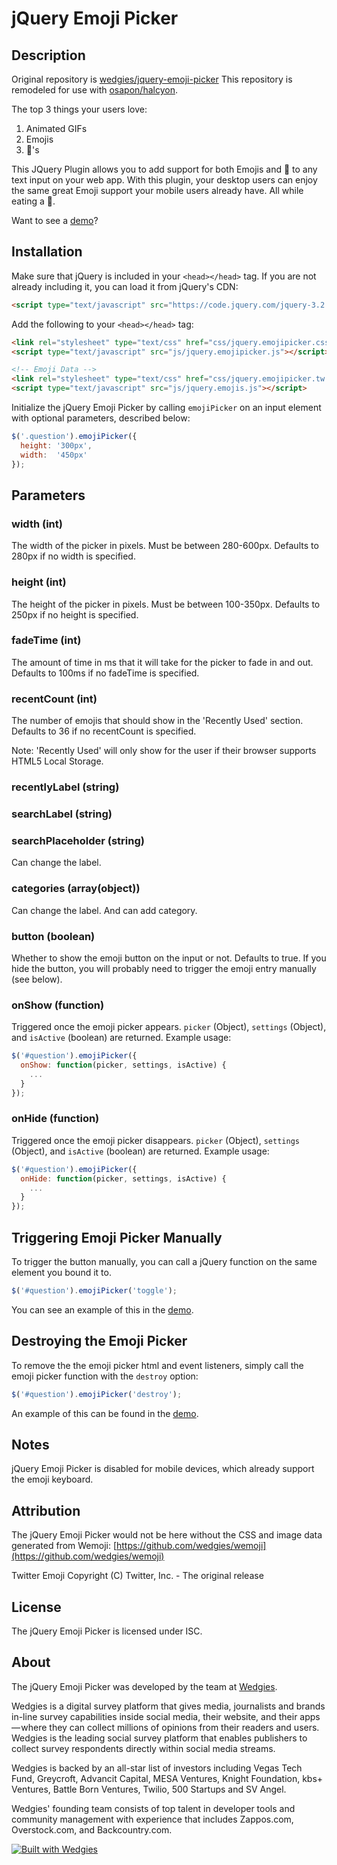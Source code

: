 # jQuery Emoji Picker #

## Description ##

Original repository is [wedgies/jquery-emoji-picker](https://github.com/wedgies/jquery-emoji-picker)
This repository is remodeled for use with [osapon/halcyon](https://github.com/osapon/halcyon).

The top 3 things your users love:

1. Animated GIFs
2. Emojis
3. 🍩's

This JQuery Plugin allows you to add support for both Emojis and 🍩 to any text input on your web app.  With this plugin, your desktop users can enjoy the same great Emoji support your mobile users already have. All while eating a 🍩.

Want to see a [demo](http://wedgies.github.io/jquery-emoji-picker/demo.html)?

## Installation ##

Make sure that jQuery is included in your `<head></head>` tag.  If you are not already including it, you can load it from jQuery's CDN:

```html
<script type="text/javascript" src="https://code.jquery.com/jquery-3.2.1.min.js"></script>
```

Add the following to your `<head></head>` tag:

```html
<link rel="stylesheet" type="text/css" href="css/jquery.emojipicker.css">
<script type="text/javascript" src="js/jquery.emojipicker.js"></script>

<!-- Emoji Data -->
<link rel="stylesheet" type="text/css" href="css/jquery.emojipicker.tw.css">
<script type="text/javascript" src="js/jquery.emojis.js"></script>
```

Initialize the jQuery Emoji Picker by calling `emojiPicker` on an input element with optional parameters, described below:

```javascript
$('.question').emojiPicker({
  height: '300px',
  width:  '450px'
});
```

## Parameters ##

### width (int) ###
The width of the picker in pixels. Must be between 280-600px. Defaults to 280px if no width is specified.

### height (int) ###
The height of the picker in pixels. Must be between 100-350px. Defaults to 250px if no height is specified.

### fadeTime (int) ###
The amount of time in ms that it will take for the picker to fade in and out. Defaults to 100ms if no fadeTime is specified.

### recentCount (int) ###
The number of emojis that should show in the 'Recently Used' section. Defaults to 36 if no recentCount is specified.

Note: 'Recently Used' will only show for the user if their browser supports HTML5 Local Storage.

### recentlyLabel (string) ###
### searchLabel (string) ###
### searchPlaceholder (string) ###
Can change the label.

### categories (array(object)) ###
Can change the label. And can add category.

### button (boolean) ###
Whether to show the emoji button on the input or not. Defaults to true. If you hide the button, you will probably need to trigger the emoji entry manually (see below).

### onShow (function) ###
Triggered once the emoji picker appears. `picker` (Object), `settings` (Object), and `isActive` (boolean) are returned. Example usage:

```javascript
$('#question').emojiPicker({
  onShow: function(picker, settings, isActive) {
  	...
  }
});
```

### onHide (function) ###
Triggered once the emoji picker disappears. `picker` (Object), `settings` (Object), and `isActive` (boolean) are returned. Example usage:

```javascript
$('#question').emojiPicker({
  onHide: function(picker, settings, isActive) {
  	...
  }
});
```

## Triggering Emoji Picker Manually ##

To trigger the button manually, you can call a jQuery function on the same element you bound it to.

```javascript
$('#question').emojiPicker('toggle');
```

You can see an example of this in the [demo](http://wedgies.github.io/jquery-emoji-picker/demo.html).

## Destroying the Emoji Picker ##

To remove the the emoji picker html and event listeners, simply call the emoji picker function with the `destroy` option:

```javascript
$('#question').emojiPicker('destroy');
```

An example of this can be found in the [demo](http://wedgies.github.io/jquery-emoji-picker/demo.html).



## Notes ##

jQuery Emoji Picker is disabled for mobile devices, which already support the emoji keyboard.

## Attribution ##

The jQuery Emoji Picker would not be here without the CSS and image data generated from Wemoji:
[https://github.com/wedgies/wemoji](https://github.com/wedgies/wemoji)

Twitter Emoji Copyright (C) Twitter, Inc. - The original release

## License ##

The jQuery Emoji Picker is licensed under ISC.

## About ##

The jQuery Emoji Picker was developed by the team at [Wedgies](http://www.wedgies.com).

Wedgies is a digital survey platform that gives media, journalists and brands in-line survey capabilities inside social media, their website, and their apps — where they can collect millions of opinions from their readers and users. Wedgies is the leading social survey platform that enables publishers to collect survey respondents directly within social media streams.

Wedgies is backed by an all-star list of investors including Vegas Tech Fund, Greycroft, Advancit Capital, MESA Ventures, Knight Foundation, kbs+ Ventures, Battle Born Ventures, Twilio, 500 Startups and SV Angel.

Wedgies' founding team consists of top talent in developer tools and community management with experience that includes Zappos.com, Overstock.com, and Backcountry.com.

[![Built with Wedgies](https://d3v9r9uda02hel.cloudfront.net/production/1.55.17/img/built-with-wedgies.png)](http://wedgies.com)
